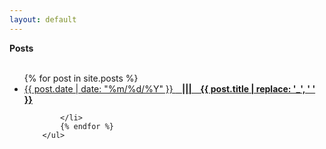 ```yaml
---
layout: default
---
```


<div width="100%">
  <div class="wrapper context_text">
      <div style="font-weight: bold;"> Posts </div>
      <br/>
      	<ul>
			{% for post in site.posts %}
			<li>
				<a href="{{ post.url }}">
					{{ post.date | date: "%m/%d/%Y" }}
					<b> &ensp; ||| &ensp; {{ post.title | replace: '_', ' ' }} </b>
				</a>

			</li>
			{% endfor %}
		</ul>
  </div>
</div>